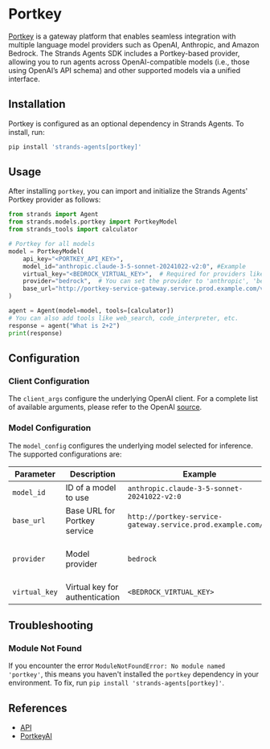 # Portkey 

[Portkey](https://docs.portkey.ai) is a gateway platform that enables seamless integration with multiple language model providers such as OpenAI, Anthropic, and Amazon Bedrock. The Strands Agents SDK includes a Portkey-based provider, allowing you to run agents across OpenAI-compatible models (i.e., those using OpenAI’s API schema) and other supported models via a unified interface.

## Installation

Portkey is configured as an optional dependency in Strands Agents. To install, run:

```bash
pip install 'strands-agents[portkey]'
```

## Usage

After installing `portkey`, you can import and initialize the Strands Agents' Portkey provider as follows:

```python
from strands import Agent
from strands.models.portkey import PortkeyModel
from strands_tools import calculator

# Portkey for all models
model = PortkeyModel(
    api_key="<PORTKEY_API_KEY>",
    model_id="anthropic.claude-3-5-sonnet-20241022-v2:0", #Example
    virtual_key="<BEDROCK_VIRTUAL_KEY>",  # Required for providers like Bedrock. See https://docs.portkey.ai for other provider-specific notes.
    provider="bedrock",  # You can set the provider to 'anthropic', 'bedrock', 'openai' depending on your model and API setup.
    base_url="http://portkey-service-gateway.service.prod.example.com/v1",
)

agent = Agent(model=model, tools=[calculator])
# You can also add tools like web_search, code_interpreter, etc.
response = agent("What is 2+2")
print(response)
```


## Configuration

### Client Configuration

The `client_args` configure the underlying OpenAI client. For a complete list of available arguments, please refer to the OpenAI [source](https://github.com/openai/openai-python).

### Model Configuration

The `model_config` configures the underlying model selected for inference. The supported configurations are:

| Parameter         | Description                          | Example                                    | Options                                                                 |
|-------------------|--------------------------------------|--------------------------------------------|------------------------------------------------------------------------|
| `model_id`        | ID of a model to use                | `anthropic.claude-3-5-sonnet-20241022-v2:0` | [reference](https://docs.portkey.ai/docs/llm-routing/overview)              |
| `base_url`        | Base URL for Portkey service         | `http://portkey-service-gateway.service.prod.example.com/v1` | [reference](https://portkey-ai.com/docs)                               |
| `provider`        | Model provider                      | `bedrock`                                  | `openai`, `bedrock`, `anthropic`, etc.                                 |
| `virtual_key`     | Virtual key for authentication       | `<BEDROCK_VIRTUAL_KEY>`                   | [reference](https://portkey-ai.com/docs/authentication)                |

## Troubleshooting

### Module Not Found

If you encounter the error `ModuleNotFoundError: No module named 'portkey'`, this means you haven't installed the `portkey` dependency in your environment. To fix, run `pip install 'strands-agents[portkey]'`.

## References

- [API](../../../api-reference/models.md)
- [PortkeyAI](https://docs.portkey.ai)
